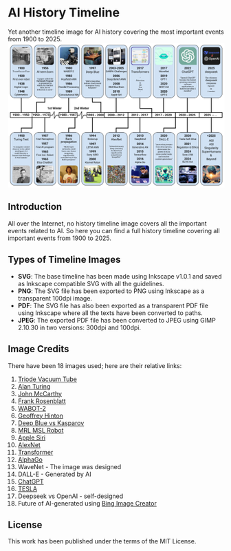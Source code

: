 # AI History Timeline
Yet another timeline image for AI history covering the most important events from 1900 to 2025.
![AI Timeline](AI-History-Timeline-100dpi.jpg)


## Introduction
All over the Internet, no history timeline image covers all the important events related to AI. So here you can find a full history timeline covering all important events from 1900 to 2025.

## Types of Timeline Images
- **SVG**: The base timeline has been made using Inkscape v1.0.1 and saved as Inkscape compatible SVG with all the guidelines.
- **PNG**: The SVG file has been exported to PNG using Inkscape as a transparent 100dpi image.
- **PDF**: The SVG file has also been exported as a transparent PDF file using Inkscape where all the texts have been converted to paths.
- **JPEG**: The exported PDF file has been converted to JPEG using GIMP 2.10.30 in two versions: 300dpi and 100dpi.

## Image Credits
There have been 18 images used; here are their relative links:
1. [Triode Vacuum Tube](https://edisontechcenter.org/Computers/Eniac-USarmyPhoto700.jpg)
2. [Alan Turing](https://enterrasolutions.com/wp-content/uploads/2022/08/Turing-Alan-blog-768x766.png)
3. [John McCarthy](https://static.independent.co.uk/s3fs-public/thumbnails/image/2011/10/31/20/48-John-McCarthy-AP.jpg)
4. [Frank Rosenblatt](https://news.cornell.edu/stories/2019/09/professors-perceptron-paved-way-ai-60-years-too-soon)
5. [WABOT-2](https://cdn.sanity.io/images/7p2whiua/production/e94572f4926e7bc3a2e85b79cadf37424f161c6c-2048x1536.jpg?rect=497,0,1054,1536&w=1400&auto=format)
6. [Geoffrey Hinton](https://torontolife.mblycdn.com/tl/resized/2018/01/w1280/HINTON_riesbeck.jpg)
7. [Deep Blue vs Kasparov](https://cdn.britannica.com/97/197397-050-A3528661/Deep-Blue-Garry-Kasparov-game-computer-rematch-May-7-1997.jpg?w=300)
8. [MRL MSL Robot](https://scontent-sof1-1.xx.fbcdn.net/v/t39.30808-6/302339139_191583123235617_1029782698923622123_n.jpg)
9. [Apple Siri](https://media.cnn.com/api/v1/images/stellar/prod/111004090302-siri-iphone-4s.jpg)
10. [AlexNet](https://viso.ai/wp-content/uploads/2024/04/ImageNet.jpg)
11. [Transformer](https://decodingdatascience.com/wp-content/uploads/2023/10/Screenshot-2023-10-09-152438.png)
12. [AlphaGo](https://miro.medium.com/v2/resize:fit:720/format:webp/0*gw26I43B0wWY6xCC.jpg)
13. WaveNet - The image was designed
14. DALL-E - Generated by AI
15. [ChatGPT](https://commons.wikimedia.org/wiki/File:ChatGPT_logo.svg)
16. [TESLA](https://images.barrons.com/im-86454177?width=700&size=1.5005861664712778)
17. Deepseek vs OpenAI - self-designed
18. Future of AI-generated using [Bing Image Creator](https://www.bing.com/images/create)

## License
This work has been published under the terms of the MIT License.
